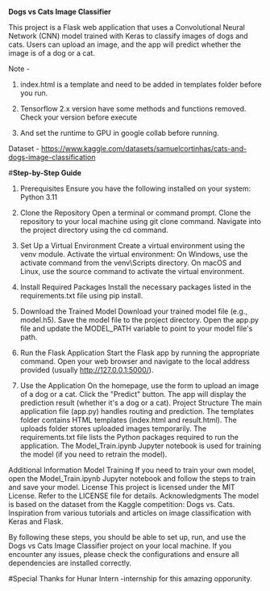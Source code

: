 **Dogs vs Cats Image Classifier**

This project is a Flask web application that uses a Convolutional Neural Network (CNN) model trained with Keras to classify images of dogs and cats.
Users can upload an image, and the app will predict whether the image is of a dog or a cat.

Note - 
1. index.html is a template and need to be added in templates folder before you run.
       
2. Tensorflow 2.x version have some methods and functions removed. Check your version before execute

3. And set the runtime to GPU in google collab before running.



Dataset - https://www.kaggle.com/datasets/samuelcortinhas/cats-and-dogs-image-classification

#**Step-by-Step Guide**
1. Prerequisites
Ensure you have the following installed on your system:
Python 3.11


2. Clone the Repository
Open a terminal or command prompt.
Clone the repository to your local machine using git clone command.
Navigate into the project directory using the cd command.

3. Set Up a Virtual Environment
Create a virtual environment using the venv module.
Activate the virtual environment:
On Windows, use the activate command from the venv\Scripts directory.
On macOS and Linux, use the source command to activate the virtual environment.

4. Install Required Packages
Install the necessary packages listed in the requirements.txt file using pip install.

5. Download the Trained Model
Download your trained model file (e.g., model.h5).
Save the model file to the project directory.
Open the app.py file and update the MODEL_PATH variable to point to your model file's path.

6. Run the Flask Application
Start the Flask app by running the appropriate command.
Open your web browser and navigate to the local address provided (usually http://127.0.0.1:5000/).

7. Use the Application
On the homepage, use the form to upload an image of a dog or a cat.
Click the "Predict" button.
The app will display the prediction result (whether it's a dog or a cat).
Project Structure
The main application file (app.py) handles routing and prediction.
The templates folder contains HTML templates (index.html and result.html).
The uploads folder stores uploaded images temporarily.
The requirements.txt file lists the Python packages required to run the application.
The Model_Train.ipynb Jupyter notebook is used for training the model (if you need to retrain the model).

Additional Information
Model Training
If you need to train your own model, open the Model_Train.ipynb Jupyter notebook and follow the steps to train and save your model.
License
This project is licensed under the MIT License. Refer to the LICENSE file for details.
Acknowledgments
The model is based on the dataset from the Kaggle competition: Dogs vs. Cats.
Inspiration from various tutorials and articles on image classification with Keras and Flask.


By following these steps, you should be able to set up, run, and use the Dogs vs Cats Image Classifier project on your local machine. If you encounter any issues, please check the configurations and ensure all dependencies are installed correctly.

#Special Thanks for Hunar Intern -internship for this amazing opporunity.
